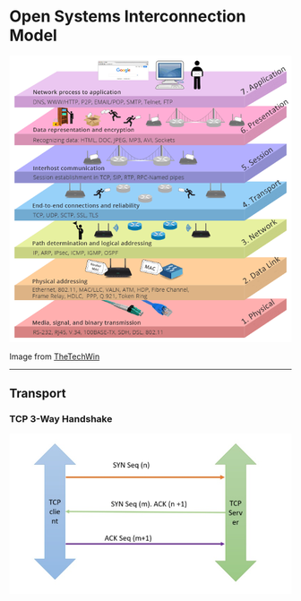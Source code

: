 # Open Systems Interconnection Model

![OSI Model](images/osi-model.png)

Image from [TheTechWin](https://thetechwin.wordpress.com/2018/06/23/what-is-osi-model/)

---
## Transport
### TCP 3-Way Handshake
![TCP 3-Way Handshake](images/tcp-three-way-handshake.jpg)
